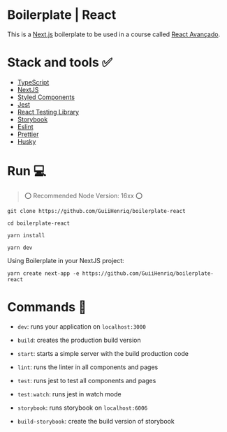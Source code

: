 # Boilerplate | React

This is a [Next.js](https://nextjs.org/) boilerplate to be used in a course called [React Avançado](https://reactavancado.com.br/).


# Stack and tools ✅ 

- [TypeScript](https://www.typescriptlang.org/)
- [NextJS](https://nextjs.org/)
- [Styled Components](https://styled-components.com/)
- [Jest](https://jestjs.io/)
- [React Testing Library](https://testing-library.com/docs/react-testing-library/intro)
- [Storybook](https://storybook.js.org/)
- [Eslint](https://eslint.org/)
- [Prettier](https://prettier.io/)
- [Husky](https://github.com/typicode/husky)


# Run :computer:

> ⭕ Recommended Node Version: 16xx ⭕
   
    git clone https://github.com/GuiiHenriq/boilerplate-react
    
    cd boilerplate-react
    
    yarn install

    yarn dev

Using Boilerplate in your NextJS project:

    yarn create next-app -e https://github.com/GuiiHenriq/boilerplate-react

# Commands :memo:
- `dev`: runs your application on `localhost:3000`

- `build`: creates the production build version

- `start`: starts a simple server with the build production code

- `lint`: runs the linter in all components and pages

- `test`: runs jest to test all components and pages

- `test:watch`: runs jest in watch mode

- `storybook`: runs storybook on `localhost:6006`

- `build-storybook`: create the build version of storybook